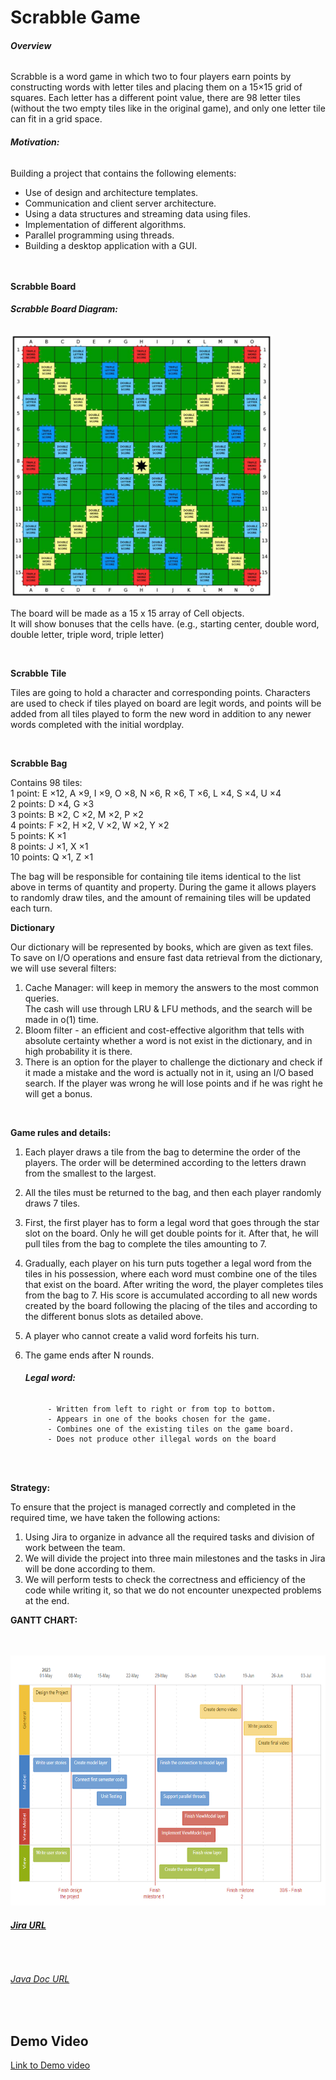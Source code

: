 # Scrabble Game

###### **Overview**
Scrabble is a word game in which two to four players earn points by constructing words with letter tiles and placing them on a 15×15 grid of squares.
Each letter has a different point value, there are 98 letter tiles (without the two empty tiles like in the original game), and only one letter tile can fit in a grid space.

###### **Motivation:**
Building a project that contains the following elements:
- Use of design and architecture templates.
- Communication and client server architecture.
- Using a data structures and streaming data using files.
- Implementation of different algorithms.
- Parallel programming using threads.
- Building a desktop application with a GUI.
  <br />
  <br />
  <br />

**Scrabble Board**

###### **Scrabble Board Diagram:**

<img src="https://github.com/yuvalzadik/Scrabble_Game/blob/main/Images/board.jpeg" width="420" height="420" alt=""/>

The board will be made as a 15 x 15 array of Cell objects.  
It will show bonuses that the cells have. (e.g., starting center, double word, double letter, triple word, triple letter)

<br />

**Scrabble Tile**

Tiles are going to hold a character and corresponding points.
Characters are used to check if tiles played on board are legit words, and points will be added from all tiles played to form the new word in addition to any newer words completed with the initial wordplay.

<br />

**Scrabble Bag**

Contains 98 tiles:
<br />
1 point:   E ×12, A ×9, I ×9, O ×8, N ×6, R ×6, T ×6, L ×4, S ×4, U ×4  
2 points:  D ×4, G ×3  
3 points:  B ×2, C ×2, M ×2, P ×2  
4 points:  F ×2, H ×2, V ×2, W ×2, Y ×2  
5 points:  K ×1  
8 points:  J ×1, X ×1  
10 points: Q ×1, Z ×1

The bag will be responsible for containing tile items identical to the list above in terms of quantity and property.
During the game it allows players to randomly draw tiles, and the amount of remaining tiles will be updated each turn.
<br />

**Dictionary**

Our dictionary will be represented by books, which are given as text files. 
To save on I/O operations and ensure fast data retrieval from the dictionary, we will use several filters:
1. Cache Manager: will keep in memory the answers to the most common queries.  
   The cash will use through LRU & LFU methods, and the search will be made in o(1) time.
2. Bloom filter - an efficient and cost-effective algorithm that tells with absolute certainty whether 
   a word is not exist in the dictionary, and in high probability it is there.
3. There is an option for the player to challenge the dictionary and check if it made a mistake
   and the word is actually not in it, using an I/O based search. 
   If the player was wrong he will lose points and if he was right he will get a bonus.

<br />

**Game rules and details:**

1. Each player draws a tile from the bag to determine the order of the players.
   The order will be determined according to the letters drawn from the smallest to the largest.
2. All the tiles must be returned to the bag, and then each player randomly draws 7 tiles.
3. First, the first player has to form a legal word that goes through the star slot on the board. Only he will get double points for it.
   After that, he will pull tiles from the bag to complete the tiles amounting to 7.
4. Gradually, each player on his turn puts together a legal word from the tiles in his possession, where each word must combine one of the tiles that exist on the board. After writing the word, the player completes tiles from the bag to 7.
   His score is accumulated according to all new words created by the board following the placing of the tiles and according to the different bonus slots as detailed above.
5. A player who cannot create a valid word forfeits his turn.
6. The game ends after N rounds.

   ###### **Legal word:**
            - Written from left to right or from top to bottom.
            - Appears in one of the books chosen for the game.
            - Combines one of the existing tiles on the game board.
            - Does not produce other illegal words on the board

<br />
<br />

**Strategy:**

To ensure that the project is managed correctly and completed in the required time, we have taken the following actions:

1. Using Jira to organize in advance all the required tasks and division of work between the team.
2. We will divide the project into three main milestones and the tasks in Jira will be done according to them.
3. We will perform tests to check the correctness and efficiency of the code while writing it, so that we do not encounter unexpected problems at the end.

**GANTT CHART:**

<br />
<br />
<img src="https://github.com/yuvalzadik/Scrabble_Game/blob/b140711938481d1f67a84ba8d51ee4596c3b8646/Images/Roadmap.png" width="800" height="400" alt=""/>

<br />

###### **[Jira URL](https://scrabble-ptm2.atlassian.net/jira/software/projects/SCRAB/boards/1/roadmap)**
<br />

###### [Java Doc URL](https://yuvalzadik.github.io/Scrabble_Game/src/main/resources/com.example.scrabble_game/module-summary.html)

<br />

## Demo Video
[Link to Demo video](https://drive.google.com/drive/folders/1-36u5oP6EYYRVRwRAMFi8k3Ej38h41Oo?hl=he/view)
 
